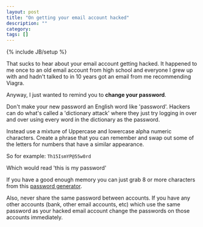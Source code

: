 ```yaml
---
layout: post
title: "On getting your email account hacked"
description: ""
category: 
tags: []
---
```

{% include JB/setup %}

That sucks to hear about your email account getting hacked. It happened to me
once to an old email account from high school and everyone I grew up with and
hadn't talked to in 10 years got an email from me recommending Viagra.

Anyway, I just wanted to remind you to **change your password**.

Don't make your new password an English word like 'password'. Hackers can do
what's called a 'dictionary attack' where they just try logging in over and over
using every word in the dictionary as the password.

Instead use a mixture of Uppercase and lowercase alpha numeric characters.
Create a phrase that you can remember and swap out some of the letters for
numbers that have a similar appearance. 

So for example: `Th15IsmYP@55w0rd` 

Which would read 'this is my password' 

If you have a good enough memory you can just grab 8 or more characters from
this [password generator](https://www.grc.com/passwords.htm).

Also, never share the same password between accounts. If you have any other
accounts (bank, other email accounts, etc) which use the same password as your
hacked email account change the passwords on those accounts immediately.
